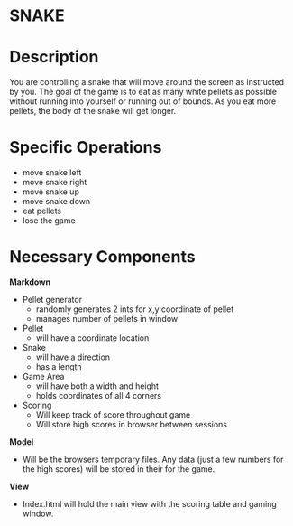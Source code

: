 SNAKE
=====================

Description
=====================
You are controlling a snake that will move around the screen as instructed by you.  The goal of the game is to eat as many white pellets as possible without running into yourself or running out of bounds.  As you eat more pellets, the body of the snake will get longer.

Specific Operations
=====================

* move snake left
* move snake right
* move snake up
* move snake down
* eat pellets
* lose the game

Necessary Components
=====================

**Markdown**
* Pellet generator
  * randomly generates 2 ints for x,y coordinate of pellet
  * manages number of pellets in window
* Pellet
  * will have a coordinate location
* Snake
  * will have a direction
  * has a length
* Game Area
  * will have both a width and height
  * holds coordinates of all 4 corners
* Scoring
  * Will keep track of score throughout game
  * Will store high scores in browser between sessions

**Model**
  * Will be the browsers temporary files.  Any data (just a few numbers for the high scores) will be stored in their for the game.

**View**
  * Index.html will hold the main view with the scoring table and gaming window.
